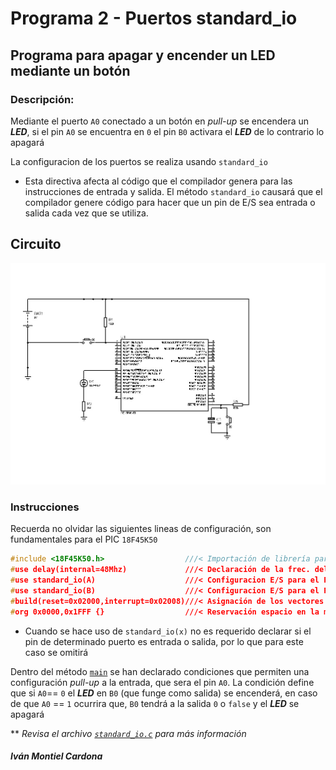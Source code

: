 # Programa 2 - Puertos standard_io
## Programa para apagar y encender un LED mediante un botón

### Descripción:

Mediante el puerto `A0` conectado a un botón en _pull-up_ se encendera un _**LED**_, si el pin `A0` se encuentra en `0` el pin `B0` activara el _**LED**_ de lo contrario lo apagará

La configuracion de los puertos se realiza usando `standard_io`
- Esta directiva afecta al código que el compilador genera para las instrucciones de entrada y salida. El método `standard_io` causará que el compilador genere
código para hacer que un pin de E/S sea entrada o salida cada vez que se utiliza.

## Circuito

<p align="center">
  <img src="https://github.com/begeistert/microcontrollers-ccs-c-compiler/blob/main/circuits/fast_io.jpg?raw=true">
</p>

### Instrucciones

Recuerda no olvidar las siguientes lineas de configuración, son fundamentales para el PIC `18F45K50`

```c
#include <18F45K50.h>                  ///< Importación de librería para el PIC
#use delay(internal=48Mhz)             ///< Declaración de la frec. del Oscilador
#use standard_io(A)                    ///< Configuracion E/S para el PORT A
#use standard_io(B)                    ///< Configuracion E/S para el PORT B
#build(reset=0x02000,interrupt=0x02008)///< Asignación de los vectores de reset e interrupción
#org 0x0000,0x1FFF {}                  ///< Reservación espacio en la memoría
```
* Cuando se hace uso de `standard_io(x)` no es requerido declarar si el pin de determinado puerto es entrada o salida, por lo que para este caso se omitirá

Dentro del método [`main`](https://github.com/begeistert/microcontrollers-ccs-c-compiler/blob/f4610e37ce9313f6c1a660e468bdaa2b84d419a9/standard_io/standard_io.c#L43) se han declarado condiciones que permiten una configuración _pull-up_ a la entrada, que sera el pin `A0`. La condición define que si
`A0`== `0` el  _**LED**_ en `B0` (que funge como salida) se encenderá, en caso de que `A0` == `1` ocurrira que, `B0` tendrá a la salida `0` o `false` y el _**LED**_ se apagará

** _Revisa el archivo [`standard_io.c`](https://github.com/begeistert/microcontrollers-ccs-c-compiler/blob/f4610e37ce9313f6c1a660e468bdaa2b84d419a9/standard_io/standard_io.c) para más información_

##### Iván Montiel Cardona
